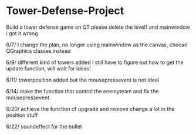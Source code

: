 # Tower-Defense-Project
Build a tower defense game on QT 
please delete the level1 and mainwindow i got it wrong

6/7/
I change the plan, no longer using mainwindow as the canvas,
choose QGraphics classes instead

6/9/
different kind of towers added
I still have to figure out how to get the update function, will wait for ideas!

6/11/
towerposition added but the mousepressevent is not ideal

6/14/
make the function that control the enemyteam
and fix the mousepressevent 

6/20/
achieve the function of upgrade and remove
change a lot in the position stuff

6/22/
soundeffect for the bullet
